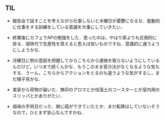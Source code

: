 ## TIL

* 報告会で話すことを考えながら仕事しないと木曜日が憂鬱になるな．能動的に仕事をする訓練をしている意識を大事にしていきたい．

* 終業後にカフェでAPの勉強をした．思ったのは，やはり家よりも圧倒的に捗る．珈琲代で生産性を買えると思えば安いものですね．意識的に通うようにしようかな．

* 月曜日に例の意図を把握してからこちらから連絡を取らないようにしているんだけど，いつまで続くんかな．もうこのまま音沙汰がなくなるような気もする．うーん，こちらからアクションをとるのも違うような気がするし，まだ様子見かな．

* 実家から荷物が届いた．無印のアロマとか珪藻土のコースターとか室内用のスリッパとかありがたい．

* 祖母の手術日だった．肺に癌ができていたとか．まだ転移はしていないそうなので，ひとまず安心なんですかね．